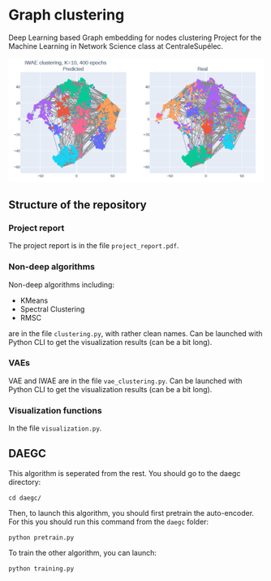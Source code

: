 # Graph clustering
Deep Learning based Graph embedding for nodes clustering
Project for the Machine Learning in Network Science class at CentraleSupélec.

![VAE graph clustering.](graph-clustering.png "IWAE graph clustering")

## Structure of the repository

### Project report
The project report is in the file `project_report.pdf`.

### Non-deep algorithms
Non-deep algorithms including:
- KMeans
- Spectral Clustering
- RMSC

are in the file `clustering.py`, with rather clean names.
Can be launched with Python CLI to get the visualization results (can be a bit long).

### VAEs
VAE and IWAE are in the file `vae_clustering.py`.
Can be launched with Python CLI to get the visualization results (can be a bit long).



### Visualization functions
In the file `visualization.py`.
 
## DAEGC 

This algorithm is seperated from the rest. You should go to the daegc directory:

```
cd daegc/
```

Then, to launch this algorithm, you should first pretrain the auto-encoder. For this you should run this command from the
`daegc` folder:

```
python pretrain.py
```

To train the other algorithm, you can launch:

```
python training.py
```
